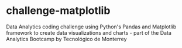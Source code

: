 # challenge-matplotlib
Data Analytics coding challenge using Python's Pandas and Matplotlib framework to create data visualizations and charts - part of the Data Analytics Bootcamp by Tecnológico de Monterrey 

